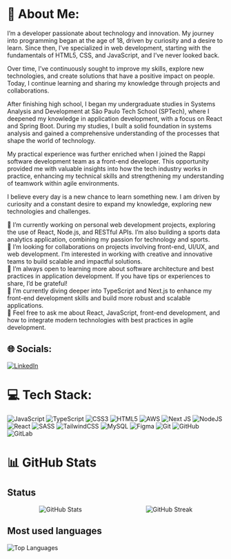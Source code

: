 # 💫 About Me:
I’m a developer passionate about technology and innovation. My journey into programming began at the age of 18, driven by curiosity and a desire to learn. Since then, I’ve specialized in web development, starting with the fundamentals of HTML5, CSS, and JavaScript, and I’ve never looked back.

Over time, I’ve continuously sought to improve my skills, explore new technologies, and create solutions that have a positive impact on people. Today, I continue learning and sharing my knowledge through projects and collaborations.

After finishing high school, I began my undergraduate studies in Systems Analysis and Development at São Paulo Tech School (SPTech), where I deepened my knowledge in application development, with a focus on React and Spring Boot. During my studies, I built a solid foundation in systems analysis and gained a comprehensive understanding of the processes that shape the world of technology.

My practical experience was further enriched when I joined the Rappi software development team as a front-end developer. This opportunity provided me with valuable insights into how the tech industry works in practice, enhancing my technical skills and strengthening my understanding of teamwork within agile environments.

I believe every day is a new chance to learn something new. I am driven by curiosity and a constant desire to expand my knowledge, exploring new technologies and challenges.

🔭 I’m currently working on personal web development projects, exploring the use of React, Node.js, and RESTful APIs. I’m also building a sports data analytics application, combining my passion for technology and sports.<br>👯 I’m looking for collaborations on projects involving front-end, UI/UX, and web development. I’m interested in working with creative and innovative teams to build scalable and impactful solutions.<br>🤝 I’m always open to learning more about software architecture and best practices in application development. If you have tips or experiences to share, I’d be grateful!<br>🌱 I’m currently diving deeper into TypeScript and Next.js to enhance my front-end development skills and build more robust and scalable applications.<br>💬 Feel free to ask me about React, JavaScript, front-end development, and how to integrate modern technologies with best practices in agile development.


## 🌐 Socials:
[![LinkedIn](https://img.shields.io/badge/LinkedIn-%230077B5.svg?logo=linkedin&logoColor=white)](https://linkedin.com/in/henrique-crispino) 

# 💻 Tech Stack:
![JavaScript](https://img.shields.io/badge/javascript-%23323330.svg?style=for-the-badge&logo=javascript&logoColor=%23F7DF1E) ![TypeScript](https://img.shields.io/badge/typescript-%23007ACC.svg?style=for-the-badge&logo=typescript&logoColor=white) ![CSS3](https://img.shields.io/badge/css3-%231572B6.svg?style=for-the-badge&logo=css3&logoColor=white) ![HTML5](https://img.shields.io/badge/html5-%23E34F26.svg?style=for-the-badge&logo=html5&logoColor=white) ![AWS](https://img.shields.io/badge/AWS-%23FF9900.svg?style=for-the-badge&logo=amazon-aws&logoColor=white) ![Next JS](https://img.shields.io/badge/Next-black?style=for-the-badge&logo=next.js&logoColor=white) ![NodeJS](https://img.shields.io/badge/node.js-6DA55F?style=for-the-badge&logo=node.js&logoColor=white) ![React](https://img.shields.io/badge/react-%2320232a.svg?style=for-the-badge&logo=react&logoColor=%2361DAFB) ![SASS](https://img.shields.io/badge/SASS-hotpink.svg?style=for-the-badge&logo=SASS&logoColor=white) ![TailwindCSS](https://img.shields.io/badge/tailwindcss-%2338B2AC.svg?style=for-the-badge&logo=tailwind-css&logoColor=white) ![MySQL](https://img.shields.io/badge/mysql-4479A1.svg?style=for-the-badge&logo=mysql&logoColor=white) ![Figma](https://img.shields.io/badge/figma-%23F24E1E.svg?style=for-the-badge&logo=figma&logoColor=white) ![Git](https://img.shields.io/badge/git-%23F05033.svg?style=for-the-badge&logo=git&logoColor=white) ![GitHub](https://img.shields.io/badge/github-%23121011.svg?style=for-the-badge&logo=github&logoColor=white) ![GitLab](https://img.shields.io/badge/gitlab-%23181717.svg?style=for-the-badge&logo=gitlab&logoColor=white)
# 📊 GitHub Stats

## Status

<div style="display: flex; justify-content: space-around;">
  <img src="https://github-readme-stats.vercel.app/api?username=Henrique-Crispino&theme=great-gatsby&hide_border=false&include_all_commits=false&count_private=false" alt="GitHub Stats" />
  <img src="https://github-readme-streak-stats.herokuapp.com/?user=Henrique-Crispino&theme=great-gatsby&hide_border=false" alt="GitHub Streak" />
</div>

## Most used languages

<img src="https://github-readme-stats.vercel.app/api/top-langs/?username=Henrique-Crispino&theme=great-gatsby&hide_border=false&include_all_commits=false&count_private=false&layout=compact" alt="Top Languages" />


<!-- Proudly created with GPRM ( https://gprm.itsvg.in ) -->
